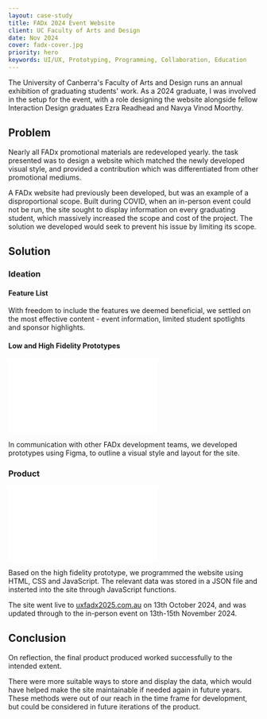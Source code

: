 ```yaml
---
layout: case-study
title: FADx 2024 Event Website
client: UC Faculty of Arts and Design
date: Nov 2024
cover: fadx-cover.jpg
priority: hero
keywords: UI/UX, Prototyping, Programming, Collaboration, Education
---
```


The University of Canberra's Faculty of Arts and Design runs an annual exhibition of graduating students' work. As a 2024 graduate, I was involved in the setup for the event, with a role designing the website alongside fellow Interaction Design graduates Ezra Readhead and Navya Vinod Moorthy.

## Problem

Nearly all FADx promotional materials are redeveloped yearly. the task presented was to design a website which matched the newly developed visual style, and provided a contribution which was differentiated from other promotional mediums.

A FADx website had previously been developed, but was an example of a disproportional scope. Built during COVID, when an in-person event could not be run, the site sought to display information on every graduating student, which massively increased the scope and cost of the project. The solution we developed would seek to prevent his issue by limiting its scope.

## Solution

### Ideation

#### Feature List

With freedom to include the features we deemed beneficial, we settled on the most effective content - event information, limited student spotlights and sponsor highlights.

#### Low and High Fidelity Prototypes

![alt text](address.ext "Title")

In communication with other FADx development teams, we developed prototypes using Figma, to outline a visual style and layout for the site.

### Product

![alt text](address.ext "Title")

Based on the high fidelity prototype, we programmed the website using HTML, CSS and JavaScript. The relevant data was stored in a JSON file and insterted into the site through JavaScript functions.

The site went live to [uxfadx2025.com.au](https://uxfadx2025.com.au) on 13th October 2024, and was updated through to the in-person event on 13th-15th November 2024.

## Conclusion

On reflection, the final product produced worked successfully to the intended extent.

There were more suitable ways to store and display the data, which would have helped make the site maintainable if needed again in future years. These methods were out of our reach in the time frame for development, but could be considered in future iterations of the product.
